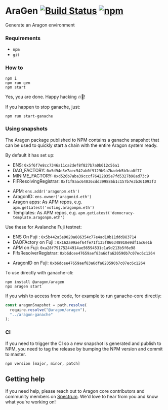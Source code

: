 # AraGen [![Build Status](https://travis-ci.org/aragon/aragen.svg?branch=master)](https://travis-ci.org/aragon/aragen) [![npm](https://img.shields.io/npm/v/@aragon/aragen.svg?style=for-the-badge)](https://www.npmjs.com/package/@aragon/aragen)

Generate an Aragon environment

### Requirements

- `npm`
- `git`

### How to

```
npm i
npm run gen
npm start
```

Yes, you are done. Happy hacking 🔥🦅!

If you happen to stop ganache, just:

```
npm run start-ganache
```

### Using snapshots

The Aragen package published to NPM contains a ganache snapshot that can be used to quickly start a chain with the entire Aragon system ready.

By default it has set up:

- ENS: `0x5f6f7e8cc7346a11ca2def8f827b7a0b612c56a1`
- DAO_FACTORY: `0x5d94e3e7aec542ab0f9129b9a7badeb5b3ca0f77`
- MINIME_FACTORY: `0xd526b7aba39cccf76422835e7fd5327b98ad73c9`
- FIFResolvingRegistrar: `0xf1f8aac64036cdd399886b1c157b7e3b361093f3`

* APM: `ens.addr('aragonpm.eth')`
* AragonID: `ens.owner('aragonid.eth')`
* Aragon apps: As APM repos, e.g. `apm.getLatest('voting.aragonpm.eth')`
* Templates: As APM repos, e.g. `apm.getLatest('democracy-template.aragonpm.eth')`

Use these for Avalanche Fuji testnet:

- ENS On Fuji : `0x5b442a5e9020a886354c77e4ad10b11ddd883714`
- DAOFActory on Fuji : `0x162a99aef64fe71f135f866348910e9df1ac6e1b`
- APM on Fuji: `0xa28f79175244914ae56594531c1a9d213b5f6e98`
- FifsResolverRegistrar: `0xb6dcee47659aef83a6dfa620590b7c07ec6c1264`
 
* AragonID on Fuji: `0xb6dcee47659aef83a6dfa620590b7c07ec6c1264`

To use directly with ganache-cli:

```
npm install @aragon/aragen
npx aragen start
```

If you wish to access from code, for example to run ganache-core directly:

```js
const aragonSnapshot = path.resolve(
  require.resolve("@aragon/aragen"),
  "../aragon-ganache"
);
```

### CI

If you need to trigger the CI so a new snapshot is generated and publish to NPM, you need to tag the release by bumping the NPM version and commit to master.

```
npm version [major, minor, patch]
```

## Getting help

If you need help, please reach out to Aragon core contributors and community members on [Spectrum](https://spectrum.chat/aragon/app-development). We'd love to hear from you and know what you're working on!
